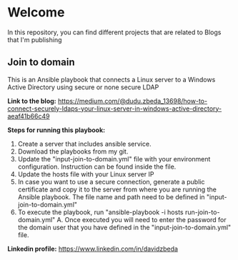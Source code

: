 # Welcome
In this repository,  you can find different projects that are related to Blogs that I'm publishing 

## Join to domain
This is an Ansible playbook that connects a Linux server to a Windows Active Directory using secure or none secure LDAP

**Link to the blog:** https://medium.com/@dudu.zbeda_13698/how-to-connect-securely-ldaps-your-linux-server-in-windows-active-directory-aeaf41b66c49

**Steps for running this playbook:**
1. Create a server that includes ansible service. 
2. Download the playbooks from my git.
3. Update the "input-join-to-domain.yml" file with your environment configuration. Instruction can be found inside the file. 
4. Update the hosts file with your Linux server IP
5. In case you want to use a secure connection, generate a public certificate and copy it to the server from where you are running the Ansible playbook. The file name and path need to be defined in "input-join-to-domain.yml"
6. To execute the playbook, run "ansible-playbook -i hosts run-join-to-domain.yml"
    A. Once  executed you will need to enter the password for the domain user that you have defined in the "input-join-to-domain.yml" file.



**Linkedin profile:**   https://www.linkedin.com/in/davidzbeda
